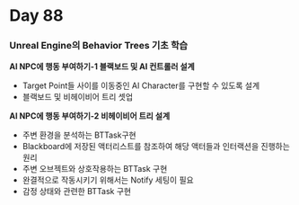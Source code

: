 # Day 88

### Unreal Engine의 Behavior Trees 기초 학습

**AI NPC에 행동 부여하기-1 블랙보드 및 AI 컨트롤러 설계**

- Target Point들 사이를 이동중인 AI Character를 구현할 수 있도록 설계
- 블랙보드 및 비헤이비어 트리 셋업

**AI NPC에 행동 부여하기-2 비헤이비어 트리 설계**

- 주변 환경을 분석하는 BTTask구현 
- Blackboard에 저장된 액터리스트를 참조하여 해당 액터들과 인터랙션을 진행하는 원리
- 주변 오브젝트와 상호작용하는 BTTask 구현
- 완결적으로 작동시키기 위해서는 Notify 세팅이 필요
- 감정 상태와 관련한 BTTask 구현


